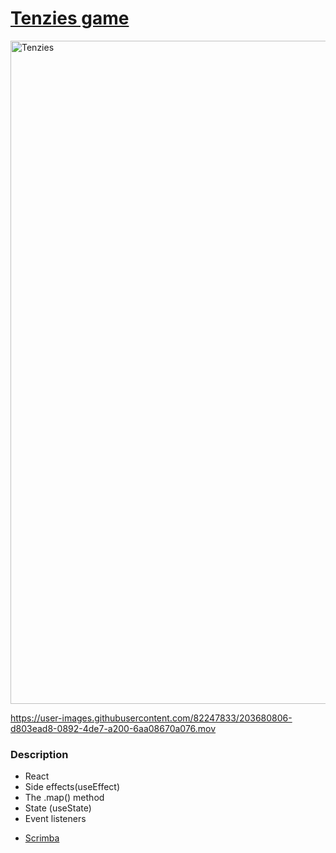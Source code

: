 # [Tenzies game](https://frontendella.github.io/Tenzies/)


<img width="1061" alt="Tenzies" src="https://user-images.githubusercontent.com/82247833/203680797-4c8b878f-8dd8-4bd6-a8c2-cbac0fd499a0.png">


https://user-images.githubusercontent.com/82247833/203680806-d803ead8-0892-4de7-a200-6aa08670a076.mov


### Description

* React
* Side effects(useEffect)
* The .map() method 
* State (useState)
* Event listeners 

- [Scrimba](https://scrimba.com/allcourses)
